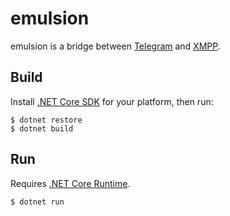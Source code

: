 emulsion
========

emulsion is a bridge between [Telegram][telegram] and [XMPP][xmpp].

Build
-----

Install [.NET Core SDK][dotnet-core-sdk] for your platform, then run:

```
$ dotnet restore
$ dotnet build
```

Run
---

Requires [.NET Core Runtime][dotnet-core-runtime].

```
$ dotnet run
```

[dotnet-core-runtime]: https://www.microsoft.com/net/download/core#/runtime
[dotnet-core-sdk]: https://www.microsoft.com/net/download/core
[telegram]: https://telegram.org/
[xmpp]: https://xmpp.org/
